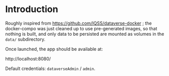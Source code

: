 # Introduction

Roughly inspired from https://github.com/IQSS/dataverse-docker ; the
docker-compo was just cleaned up to use pre-generated images, so that nothing
is built, and only data to be persisted are mounted as volumes in the `data/`
subdirectory.

Once launched, the app should be available at:

http://localhost:8080/

Default credentials: `dataverseAdmin` / `admin`.

